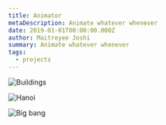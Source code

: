 ```yaml
---
title: Animator
metaDescription: Animate whatever whenever
date: 2019-01-01T00:00:00.000Z
author: Maitreyee Joshi
summary: Animate whatever whenever
tags:
  - projects
---
```



![Buildings](https://media.giphy.com/media/nwbM3NRJcaBmxWxWCv/giphy.gif)

![Hanoi](https://media.giphy.com/media/oofpsveG08V3ty7GPC/giphy.gif)

![Big bang](https://media.giphy.com/media/FeSqagO43MKn7J18Ki/giphy.gif)
<a href="https://github.com/sillygrinch/Animator" class="fa fa-github"></a>